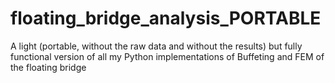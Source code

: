 # floating_bridge_analysis_PORTABLE

A light (portable, without the raw data and without the results) but fully functional version of all my Python implementations of Buffeting and FEM of the floating bridge
